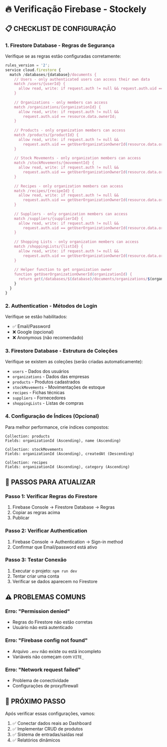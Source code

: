 # 🔥 Verificação Firebase - Stockely

## 📋 **CHECKLIST DE CONFIGURAÇÃO**

### **1. Firestore Database - Regras de Segurança**

Verifique se as regras estão configuradas corretamente:

```javascript
rules_version = '2';
service cloud.firestore {
  match /databases/{database}/documents {
    // Users - only authenticated users can access their own data
    match /users/{userId} {
      allow read, write: if request.auth != null && request.auth.uid == userId;
    }
    
    // Organizations - only members can access
    match /organizations/{organizationId} {
      allow read, write: if request.auth != null && 
        request.auth.uid == resource.data.ownerId;
    }
    
    // Products - only organization members can access
    match /products/{productId} {
      allow read, write: if request.auth != null && 
        request.auth.uid == getUserOrganizationOwnerId(resource.data.organizationId);
    }
    
    // Stock Movements - only organization members can access
    match /stockMovements/{movementId} {
      allow read, write: if request.auth != null && 
        request.auth.uid == getUserOrganizationOwnerId(resource.data.organizationId);
    }
    
    // Recipes - only organization members can access
    match /recipes/{recipeId} {
      allow read, write: if request.auth != null && 
        request.auth.uid == getUserOrganizationOwnerId(resource.data.organizationId);
    }
    
    // Suppliers - only organization members can access
    match /suppliers/{supplierId} {
      allow read, write: if request.auth != null && 
        request.auth.uid == getUserOrganizationOwnerId(resource.data.organizationId);
    }
    
    // Shopping Lists - only organization members can access
    match /shoppingLists/{listId} {
      allow read, write: if request.auth != null && 
        request.auth.uid == getUserOrganizationOwnerId(resource.data.organizationId);
    }
    
    // Helper function to get organization owner
    function getUserOrganizationOwnerId(organizationId) {
      return get(/databases/$(database)/documents/organizations/$(organizationId)).data.ownerId;
    }
  }
}
```

### **2. Authentication - Métodos de Login**

Verifique se estão habilitados:
- ✅ Email/Password
- ❌ Google (opcional)
- ❌ Anonymous (não recomendado)

### **3. Firestore Database - Estrutura de Coleções**

Verifique se existem as coleções (serão criadas automaticamente):
- `users` - Dados dos usuários
- `organizations` - Dados das empresas
- `products` - Produtos cadastrados
- `stockMovements` - Movimentações de estoque
- `recipes` - Fichas técnicas
- `suppliers` - Fornecedores
- `shoppingLists` - Listas de compras

### **4. Configuração de Índices (Opcional)**

Para melhor performance, crie índices compostos:

```
Collection: products
Fields: organizationId (Ascending), name (Ascending)

Collection: stockMovements  
Fields: organizationId (Ascending), createdAt (Descending)

Collection: recipes
Fields: organizationId (Ascending), category (Ascending)
```

## 🔧 **PASSOS PARA ATUALIZAR**

### **Passo 1: Verificar Regras do Firestore**
1. Firebase Console → Firestore Database → Regras
2. Copiar as regras acima
3. Publicar

### **Passo 2: Verificar Authentication**
1. Firebase Console → Authentication → Sign-in method
2. Confirmar que Email/password está ativo

### **Passo 3: Testar Conexão**
1. Executar o projeto: `npm run dev`
2. Tentar criar uma conta
3. Verificar se dados aparecem no Firestore

## ⚠️ **PROBLEMAS COMUNS**

### **Erro: "Permission denied"**
- Regras do Firestore não estão corretas
- Usuário não está autenticado

### **Erro: "Firebase config not found"**
- Arquivo `.env` não existe ou está incompleto
- Variáveis não começam com `VITE_`

### **Erro: "Network request failed"**
- Problema de conectividade
- Configurações de proxy/firewall

## 🎯 **PRÓXIMO PASSO**

Após verificar essas configurações, vamos:
1. ✅ Conectar dados reais ao Dashboard
2. ✅ Implementar CRUD de produtos
3. ✅ Sistema de entradas/saídas real
4. ✅ Relatórios dinâmicos